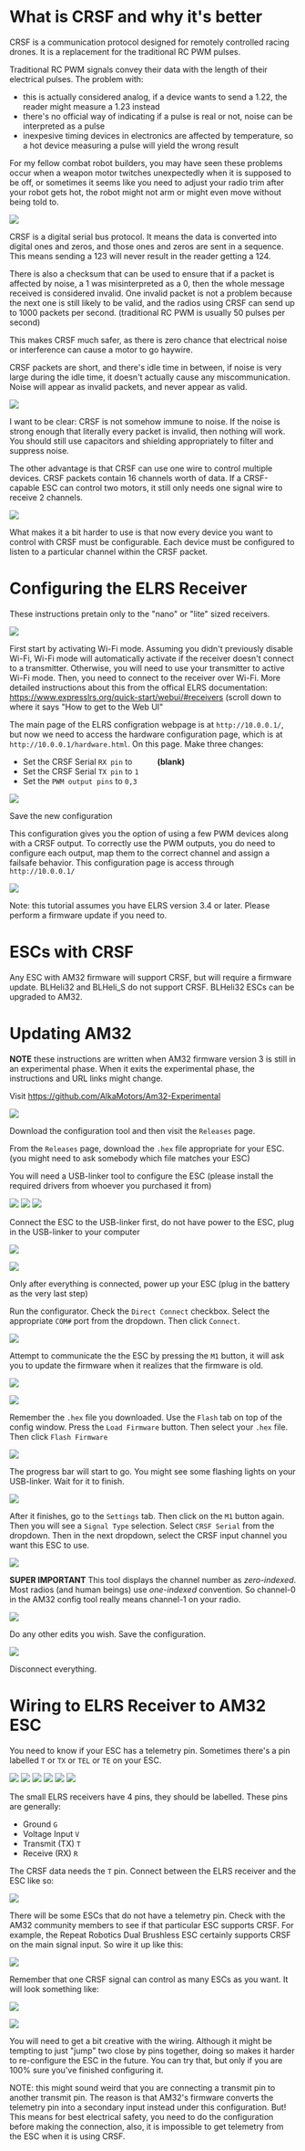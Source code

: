 # What is CRSF and why it's better

CRSF is a communication protocol designed for remotely controlled racing drones. It is a replacement for the traditional RC PWM pulses.

Traditional RC PWM signals convey their data with the length of their electrical pulses. The problem with:

 * this is actually considered analog, if a device wants to send a 1.22, the reader might measure a 1.23 instead
 * there's no official way of indicating if a pulse is real or not, noise can be interpreted as a pulse
 * inexpesive timing devices in electronics are affected by temperature, so a hot device measuring a pulse will yield the wrong result

For my fellow combat robot builders, you may have seen these problems occur when a weapon motor twitches unexpectedly when it is supposed to be off, or sometimes it seems like you need to adjust your radio trim after your robot gets hot, the robot might not arm or might even move without being told to.

![](imgs/noise-and-pwm.png)

CRSF is a digital serial bus protocol. It means the data is converted into digital ones and zeros, and those ones and zeros are sent in a sequence. This means sending a 123 will never result in the reader getting a 124.

There is also a checksum that can be used to ensure that if a packet is affected by noise, a 1 was misinterpreted as a 0, then the whole message received is considered invalid. One invalid packet is not a problem because the next one is still likely to be valid, and the radios using CRSF can send up to 1000 packets per second. (traditional RC PWM is usually 50 pulses per second)

This makes CRSF much safer, as there is zero chance that electrical noise or interference can cause a motor to go haywire.

CRSF packets are short, and there's idle time in between, if noise is very large during the idle time, it doesn't actually cause any miscommunication. Noise will appear as invalid packets, and never appear as valid.

![](imgs/crsf-is-safer.png)

I want to be clear: CRSF is not somehow immune to noise. If the noise is strong enough that literally every packet is invalid, then nothing will work. You should still use capacitors and shielding appropriately to filter and suppress noise.

The other advantage is that CRSF can use one wire to control multiple devices. CRSF packets contain 16 channels worth of data. If a CRSF-capable ESC can control two motors, it still only needs one signal wire to receive 2 channels.

![](imgs/circuit-example-3.png)

What makes it a bit harder to use is that now every device you want to control with CRSF must be configurable. Each device must be configured to listen to a particular channel within the CRSF packet. 

# Configuring the ELRS Receiver

These instructions pretain only to the "nano" or "lite" sized receivers.

![](imgs/small-tiny-nano-lite.jpg)

First start by activating Wi-Fi mode. Assuming you didn't previously disable Wi-Fi, Wi-Fi mode will automatically activate if the receiver doesn't connect to a transmitter. Otherwise, you will need to use your transmitter to active Wi-Fi mode. Then, you need to connect to the receiver over Wi-Fi. More detailed instructions about this from the offical ELRS documentation: https://www.expresslrs.org/quick-start/webui/#receivers (scroll down to where it says "How to get to the Web UI"

The main page of the ELRS configration webpage is at `http://10.0.0.1/`, but now we need to access the hardware configuration page, which is at `http://10.0.0.1/hardware.html`. On this page. Make three changes:

 * Set the CRSF Serial `RX pin` to `     ` **(blank)**
 * Set the CRSF Serial `TX pin` to `1`
 * Set the `PWM output pins` to `0,3`

![](imgs/hardware-html.png)

Save the new configuration

This configuration gives you the option of using a few PWM devices along with a CRSF output. To correctly use the PWM outputs, you do need to configure each output, map them to the correct channel and assign a failsafe behavior. This configuration page is access through `http://10.0.0.1/`

![](imgs/pwm-outputs-config.png)

Note: this tutorial assumes you have ELRS version 3.4 or later. Please perform a firmware update if you need to.

# ESCs with CRSF

Any ESC with AM32 firmware will support CRSF, but will require a firmware update. BLHeli32 and BLHeli_S do not support CRSF. BLHeli32 ESCs can be upgraded to AM32.

# Updating AM32

**NOTE** these instructions are written when AM32 firmware version 3 is still in an experimental phase. When it exits the experimental phase, the instructions and URL links might change.

Visit https://github.com/AlkaMotors/Am32-Experimental

![](imgs/am32-experimental.png)

Download the configuration tool and then visit the `Releases` page.

From the `Releases` page, download the `.hex` file appropriate for your ESC. (you might need to ask somebody which file matches your ESC)

You will need a USB-linker tool to configure the ESC (please install the required drivers from whoever you purchased it from)

![](imgs/usb-linker-repeat.png)
![](imgs/usb-linker-jcr.png)
![](imgs/usb-linker-amazon.png)

Connect the ESC to the USB-linker first, do not have power to the ESC, plug in the USB-linker to your computer

![](imgs/usb-linker-connection.jpg)

![](imgs/usb-linker-connect.png)

Only after everything is connected, power up your ESC (plug in the battery as the very last step)

Run the configurator. Check the `Direct Connect` checkbox. Select the appropriate `COM#` port from the dropdown. Then click `Connect`.

![](imgs/configtool-connect.png)

Attempt to communicate the the ESC by pressing the `M1` button, it will ask you to update the firmware when it realizes that the firmware is old.

![](imgs/configtool-m1.png)

![](imgs/configtool-outdatedfirmware.png)

Remember the `.hex` file you downloaded. Use the `Flash` tab on top of the config window. Press the `Load Firmware` button. Then select your `.hex` file. Then click `Flash Firmware`

![](imgs/configtool-loadflash.png)

The progress bar will start to go. You might see some flashing lights on your USB-linker. Wait for it to finish.

![](imgs/configtool-flashsuccess.png)

After it finishes, go to the `Settings` tab. Then click on the `M1` button again. Then you will see a `Signal Type` selection. Select `CRSF Serial` from the dropdown. Then in the next dropdown, select the CRSF input channel you want this ESC to use.

![](imgs/configtool-setcrsf.png)

**SUPER IMPORTANT** This tool displays the channel number as *zero-indexed*. Most radios (and human beings) use *one-indexed* convention. So channel-0 in the AM32 config tool really means channel-1 on your radio.

![](imgs/configtool-channelindexmap.png)

Do any other edits you wish. Save the configuration.

![](imgs/configtool-savesettings.png)

Disconnect everything.

# Wiring to ELRS Receiver to AM32 ESC

You need to know if your ESC has a telemetry pin. Sometimes there's a pin labelled `T` or `TX` or `TEL` or `TE` on your ESC.

![](imgs/whereistelem/whereistelem1.jpg)
![](imgs/whereistelem/whereistelem2.jpg)
![](imgs/whereistelem/whereistelem3.jpg)
![](imgs/whereistelem/whereistelem4.jpg)
![](imgs/whereistelem/whereistelem5.jpg)
![](imgs/whereistelem/whereistelem6.jpg)

The small ELRS receivers have 4 pins, they should be labelled. These pins are generally:

 * Ground `G`
 * Voltage Input `V`
 * Transmit (TX) `T`
 * Receive (RX) `R`

The CRSF data needs the `T` pin. Connect between the ELRS receiver and the ESC like so:

![](imgs/circuit-example-1.png)

There will be some ESCs that do not have a telemetry pin. Check with the AM32 community members to see if that particular ESC supports CRSF. For example, the Repeat Robotics Dual Brushless ESC certainly supports CRSF on the main signal input. So wire it up like this:

![](imgs/circuit-example-2.png)

Remember that one CRSF signal can control as many ESCs as you want. It will look something like:

![](imgs/circuit-example-3.png)

![](imgs/circuit-example-4.png)

You will need to get a bit creative with the wiring. Although it might be tempting to just "jump" two close by pins together, doing so makes it harder to re-configure the ESC in the future. You can try that, but only if you are 100% sure you've finished configuring it.

NOTE: this might sound weird that you are connecting a transmit pin to another transmit pin. The reason is that AM32's firmware converts the telemetry pin into a secondary input instead under this configuration. But! This means for best electrical safety, you need to do the configuration before making the connection, also, it is impossible to get telemetry from the ESC when it is using CRSF.

